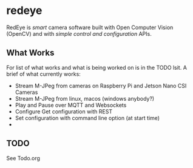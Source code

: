 # redeye

RedEye is *smart* camera software built with Open Computer Vision
(OpenCV) and with _simple control and configuration_ APIs.

## What Works

For list of what works and what is being worked on is in the TODO
lsit. A brief of what currently works:

+ Stream M-JPeg from cameras on Raspberry Pi and Jetson Nano CSI Cameras
+ Stream M-JPeg from linux, macos (windows anybody?)
+ Play and Pause over MQTT and Websockets
+ Configure Get configuration with REST
+ Set configuration with command line option (at start time)
+ 

## TODO

See Todo.org
